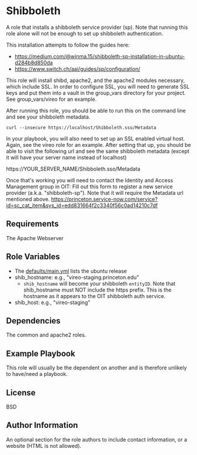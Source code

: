 Shibboleth
=========

A role that installs a shibboleth service provider (sp). Note that running this role 
alone will not be enough to set up shibboleth authentication. 

This installation attempts to follow the guides here: 
* https://medium.com/@winma.15/shibboleth-sp-installation-in-ubuntu-d284b8d850da
* https://www.switch.ch/aai/guides/sp/configuration/

This role will install shibd, apache2, and the apache2 modules necessary, which include SSL.
In order to configure SSL, you will need to generate SSL keys and put them into a vault in 
the group_vars directory for your project. See group_vars/vireo for an example.

After running this role, you should be able to run this on the command line and see 
your shibboleth metadata.

```
curl --insecure https://localhost/Shibboleth.sso/Metadata
```

In your playbook, you will also need to set up an SSL enabled virtual host. Again, see
the vireo role for an example. After setting that up, you should be able to visit the 
following url and see the same shibboleth metadata (except it will have your server name
instead of localhost)

https://YOUR_SERVER_NAME/Shibboleth.sso/Metadata

Once that's working you will need to contact the Identity and Access 
Management group in OIT: Fill out this form to register a new service provider 
(a.k.a. "shibboleth-sp"). Note that it will require the Metadata url mentioned above.
https://princeton.service-now.com/service?id=sc_cat_item&sys_id=edd831664f2c3340f56c0ad14210c7df

Requirements
------------

The Apache Webserver

Role Variables
--------------

* The [defaults/main.yml](defaults/main.yml) lists the ubuntu release
* shib_hostname: e.g., "vireo-staging.princeton.edu"
  * `shib_hostname` will become your shibboleth `entityID`. Note that shib_hostname must NOT include the https prefix. This is the hostname as it appears to the OIT shibboleth auth service.
* shib_host: e.g., "vireo-staging"

Dependencies
------------

The common and apache2 roles.

Example Playbook
----------------

This role will usually be the dependent on another and is therefore unlikely to have/need a playbook.

License
-------

BSD

Author Information
------------------

An optional section for the role authors to include contact information, or a
website (HTML is not allowed).

